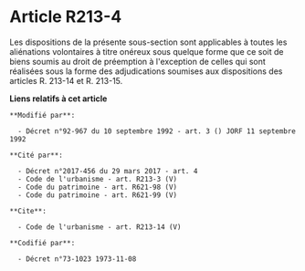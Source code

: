 # Article R213-4

Les dispositions de la présente sous-section sont applicables à toutes les aliénations volontaires à titre onéreux sous
quelque forme que ce soit de biens soumis au droit de préemption à l'exception de celles qui sont réalisées sous la forme des
adjudications soumises aux dispositions des articles R. 213-14 et R. 213-15.

**Liens relatifs à cet article**

	**Modifié par**:

	  - Décret n°92-967 du 10 septembre 1992 - art. 3 () JORF 11 septembre 1992

	**Cité par**:

	  - Décret n°2017-456 du 29 mars 2017 - art. 4
	  - Code de l'urbanisme - art. R213-3 (V)
	  - Code du patrimoine - art. R621-98 (V)
	  - Code du patrimoine - art. R621-99 (V)

	**Cite**:

	  - Code de l'urbanisme - art. R213-14 (V)

	**Codifié par**:

	  - Décret n°73-1023 1973-11-08
